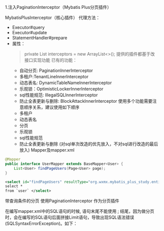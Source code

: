 
1.注入PaginationInterceptor（Mybatis Plus分页插件）

MybatisPlusInterceptor（核心插件）
代理方法：
-   Executor#query
-   Executor#update
-   StatementHandler#prepare
- 属性：
  > private List<InnerInterceptor> interceptors = new ArrayList<>();
  提供的插件都基于改接口实现功能
  已有的功能：
  -   自动分页: PaginationInnerInterceptor
  -   多租户:TenantLineInnerInterceptor
  -   动态表名: DynamicTableNameInnerInterceptor
  -   乐观锁：OptimisticLockerInnerInterceptor
  -   sql性能规范: IllegalSQLInnerInterceptor
  -   防止全表更新与删除: BlockAttackInnerInterceptor
使用多个功能需要注意顺序关系，建议使用如下顺序
	- 多租户
	- 动态表名
	- 分页
	- 乐观锁
	- sql性能规范
	- 防止全表更新与删除 
	  (对sql单次改造的优先放入，不对sql进行改造的最后放入)
Mapper及mapper.xml
``` java
@Mapper 
public interface UserMapper extends BaseMapper<User> {
	List<User> findPageUsers(Page<User> page); 
}
```
``` xml
<select id="findPageUsers" resultType="org.wxmx.mybatis_plus_study.entity.User"> 
select * 
from `user` </select>
```

带查询条件的分页
使用PaginationInterceptor 作为分页插件

在编写mapper.xml中的SQL语句的时候, 语句末尾不能使用 ; 结尾，因为做分页时，会在编写的SQL语句后面拼接Limit语句，导致出现SQL语法错误(SQLSyntaxErrorException)。如下：
